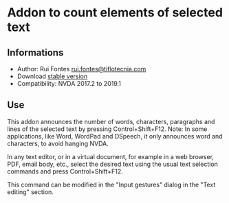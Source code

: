 ﻿
# Addon to count elements of selected text #

## Informations ##
* Author: Rui Fontes <rui.fontes@tiflotecnia.com>
* Download [stable version][1]
* Compatibility: NVDA 2017.2 to 2019.1

## Use ##
This addon announces the number of words, characters, paragraphs and lines of the selected text by pressing Control+Shift+F12.
Note: In some applications, like Word, WordPad and DSpeech, it only announces word and characters, to avoid hanging NVDA.

In any text editor, or in a virtual document, for example in a web browser, PDF, email body, etc., select the desired text using the usual text selection commands and press Control+Shift+F12.

This command can be modified in the "Input gestures" dialog in the "Text editing" section.

[1]: https://github.com/ruifontes/wordCount/releases/download/1.4/wordCount-1.4.nvda-addon
